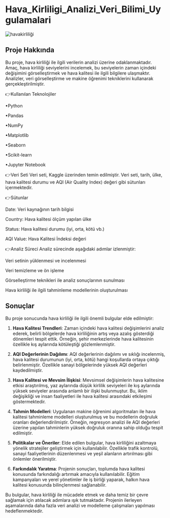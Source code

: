 # Hava_Kirliligi_Analizi_Veri_Bilimi_Uygulamalari

![havakirliliği](https://github.com/user-attachments/assets/b7bcbd6a-a68b-49f7-9ba6-e12a467ddb29)


## Proje Hakkında

Bu proje, hava kirliliği ile ilgili verilerin analizi üzerine odaklanmaktadır. Amaç, hava kirliliği seviyelerini incelemek, bu seviyelerin zaman içindeki değişimini görselleştirmek ve hava kalitesi ile ilgili bilgilere ulaşmaktır. Analizler, veri görselleştirme ve makine öğrenimi tekniklerini kullanarak gerçekleştirilmiştir.

 
👉Kullanılan Teknolojiler 

•Python 

•Pandas

•NumPy

•Matplotlib

•Seaborn

•Scikit-learn

•Jupyter Notebook

👉Veri Seti
Veri seti, Kaggle üzerinden temin edilmiştir. Veri seti, tarih, ülke, hava kalitesi durumu ve AQI (Air Quality Index) değeri gibi sütunları içermektedir.

👉Sütunlar

Date: Veri kaynağının tarih bilgisi

Country: Hava kalitesi ölçüm yapılan ülke

Status: Hava kalitesi durumu (iyi, orta, kötü vb.)

AQI Value: Hava Kalitesi İndeksi değeri

👉Analiz Süreci
Analiz sürecinde aşağıdaki adımlar izlenmiştir:

Veri setinin yüklenmesi ve incelenmesi

Veri temizleme ve ön işleme

Görselleştirme teknikleri ile analiz sonuçlarının sunulması

Hava kirliliği ile ilgili tahminleme modellerinin oluşturulması

## Sonuçlar

Bu proje sonucunda hava kirliliği ile ilgili önemli bulgular elde edilmiştir:

1. **Hava Kalitesi Trendleri**: Zaman içindeki hava kalitesi değişimlerini analiz ederek, belirli bölgelerde hava kirliliğinin artış veya azalış gösterdiği dönemleri tespit ettik. Örneğin, şehir merkezlerinde hava kalitesinin özellikle kış aylarında kötüleştiği gözlemlenmiştir.

2. **AQI Değerlerinin Dağılımı**: AQI değerlerinin dağılımı ve sıklığı incelenmiş, hava kalitesi durumunun (iyi, orta, kötü) hangi koşullarda ortaya çıktığı belirlenmiştir. Özellikle sanayi bölgelerinde yüksek AQI değerleri kaydedilmiştir.

3. **Hava Kalitesi ve Mevsim İlişkisi**: Mevsimsel değişimlerin hava kalitesine etkisi araştırılmış, yaz aylarında düşük kirlilik seviyeleri ile kış aylarında yüksek seviyeler arasında anlamlı bir ilişki bulunmuştur. Bu, iklim değişikliği ve insan faaliyetleri ile hava kalitesi arasındaki etkileşimi göstermektedir.

4. **Tahmin Modelleri**: Uygulanan makine öğrenimi algoritmaları ile hava kalitesi tahminleme modelleri oluşturulmuş ve bu modellerin doğruluk oranları değerlendirilmiştir. Örneğin, regresyon analizi ile AQI değerleri üzerine yapılan tahminlerin yüksek doğruluk oranına sahip olduğu tespit edilmiştir.

5. **Politikalar ve Öneriler**: Elde edilen bulgular, hava kirliliğini azaltmaya yönelik stratejiler geliştirmek için kullanılabilir. Özellikle trafik kontrolü, sanayi faaliyetlerinin düzenlenmesi ve yeşil alanların artırılması gibi önlemler önerilmiştir.

6. **Farkındalık Yaratma**: Projenin sonuçları, toplumda hava kalitesi konusunda farkındalığı artırmak amacıyla kullanılabilir. Eğitim kampanyaları ve yerel yönetimler ile iş birliği yaparak, halkın hava kalitesi konusunda bilinçlenmesi sağlanabilir.

Bu bulgular, hava kirliliği ile mücadele etmek ve daha temiz bir çevre sağlamak için atılacak adımlara ışık tutmaktadır. Projenin ilerleyen aşamalarında daha fazla veri analizi ve modelleme çalışmaları yapılması hedeflenmektedir.

